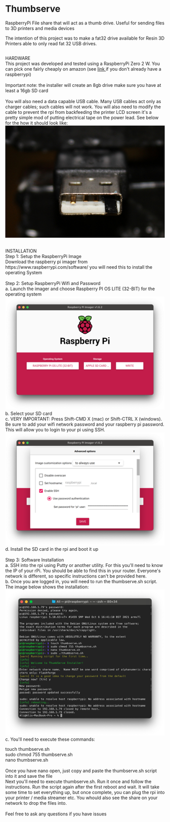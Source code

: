 # Thumbserve
RaspberryPi File share that will act as a thumb drive.  Useful for sending files to 3D printers and media devices

The intention of this project was to make a fat32 drive available for Resin 3D Printers able to only read fat 32 USB drives. 

## 
<div> HARDWARE </div>
This project was developed and tested using a RaspberryPi Zero 2 W. You can pick one fairly cheaply on amazon (see <a href="https://amzn.to/3nKTyhV"> link </a> if you don't already have a raspberrypi)
<br><br>
Important note: the installer will create an 8gb drive make sure you have at least a 16gb SD card
<br><br>
You will also need a data capable USB cable.  Many USB cables act only as charger cables; such cables will not work.  You will also need to modify the cable to prevent the rpi from backfeeding the printer LCD screen  it's a pretty simple mod of putting electrical tape on the power lead.  See below for the how it should look like:
<img src= "https://github.com/elhajj33/Thumbserve/blob/main/images/modifiedUSB.jpeg?raw=true">


##
<div> INSTALLATION </div>

<DIV> Step 1: Setup the RaspberryPi Image </DIV>
Download the raspberry pi imager from https://www.raspberrypi.com/software/ you will need this to install the operating System
<BR><BR>
<DIV> Step 2: Setup RaspberryPi Wifi and Password </DIV>
a. Launch the imager and choose Raspberry PI OS LITE (32-BIT) for the operating system
<img src= "https://github.com/elhajj33/Thumbserve/blob/main/images/os.png?raw=true">  
b. Select your SD card <BR>
c. VERY IMPORTANT: Press Shift-CMD X (mac) or Shift-CTRL X (windows).  Be sure to add your wifi network password and your raspberry pi password.  This will allow you to login to your pi using SSH.
<img src= "https://github.com/elhajj33/Thumbserve/blob/main/images/settings.png?raw=true">
d.  Install the SD card in the rpi and boot it up
<BR><BR>
<DIV> Step 3: Software Installation </DIV>
a. SSH into the rpi using Putty or another utility.  For this you'll need to know the IP of your rPi.  You should be able to find this in your router. Everyone's network is different, so specific instructions can't be provided here. <br>
b. Once you are logged in, you will need to run the thumbserve.sh script. The image below shows the installation:
<img src= "https://github.com/elhajj33/Thumbserve/blob/main/images/install.png?raw=true">
c.  You'll need to execute these commands:
  
  touch thumbserve.sh <br>
  sudo chmod 755 thumbserve.sh <br>
  nano thumbserve.sh <br>
  <br>
  Once you have nano open, just copy and paste the thumbserve.sh script into it and save the file
  <br>
  Next you'll need to execute thumbserve.sh.  Run it once and follow the instructions.  Run the script again after the first reboot and wait.  It will take some time to set everything up, but once complete, you can plug the rpi into your printer / media streamer etc.  You whould also see the share on your network to drop the files into.
   <br> <br>
 Feel free to ask any questions if you have issues
  
  
  




